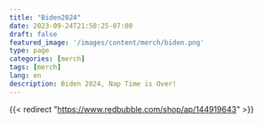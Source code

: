 ```yaml
---
title: "Biden2024"
date: 2023-09-24T21:50:25-07:00
draft: false
featured_image: '/images/content/merch/biden.png'
type: page
categories: [merch]
tags: [merch]
lang: en
description: Biden 2024, Nap Time is Over!
---
```


{{< redirect "https://www.redbubble.com/shop/ap/144919643" >}}
